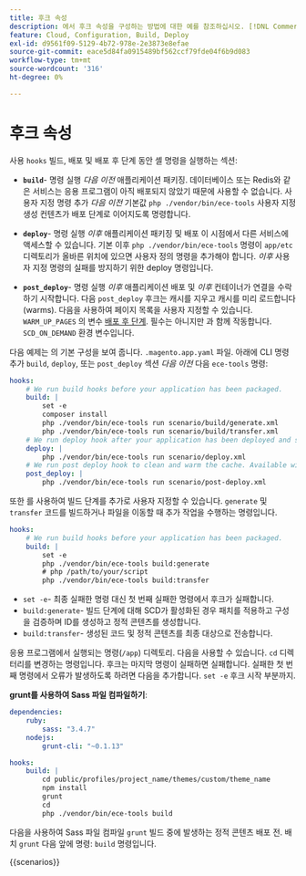```yaml
---
title: 후크 속성
description: 에서 후크 속성을 구성하는 방법에 대한 예를 참조하십시오. [!DNL Commerce] 응용 프로그램 구성 파일입니다.
feature: Cloud, Configuration, Build, Deploy
exl-id: d9561f09-5129-4b72-978e-2e3873e8efae
source-git-commit: eace5d84fa0915489bf562ccf79fde04f6b9d083
workflow-type: tm+mt
source-wordcount: '316'
ht-degree: 0%

---
```


# 후크 속성

사용 `hooks` 빌드, 배포 및 배포 후 단계 동안 셸 명령을 실행하는 섹션:

- **`build`**- 명령 실행 _다음 이전_ 애플리케이션 패키징. 데이터베이스 또는 Redis와 같은 서비스는 응용 프로그램이 아직 배포되지 않았기 때문에 사용할 수 없습니다. 사용자 지정 명령 추가 _다음 이전_ 기본값 `php ./vendor/bin/ece-tools` 사용자 지정 생성 컨텐츠가 배포 단계로 이어지도록 명령합니다.

- **`deploy`**- 명령 실행 _이후_ 애플리케이션 패키징 및 배포 이 시점에서 다른 서비스에 액세스할 수 있습니다. 기본 이후 `php ./vendor/bin/ece-tools` 명령이 `app/etc` 디렉토리가 올바른 위치에 있으면 사용자 정의 명령을 추가해야 합니다. _이후_ 사용자 지정 명령의 실패를 방지하기 위한 deploy 명령입니다.

- **`post_deploy`**- 명령 실행 _이후_ 애플리케이션 배포 및 _이후_ 컨테이너가 연결을 수락하기 시작합니다. 다음 `post_deploy` 후크는 캐시를 지우고 캐시를 미리 로드합니다(warms). 다음을 사용하여 페이지 목록을 사용자 지정할 수 있습니다. `WARM_UP_PAGES` 의 변수 [배포 후 단계](../environment/variables-post-deploy.md). 필수는 아니지만 과 함께 작동합니다. `SCD_ON_DEMAND` 환경 변수입니다.

다음 예제는 의 기본 구성을 보여 줍니다. `.magento.app.yaml` 파일. 아래에 CLI 명령 추가 `build`, `deploy`, 또는 `post_deploy` 섹션 _다음 이전_ 다음 `ece-tools` 명령:

```yaml
hooks:
    # We run build hooks before your application has been packaged.
    build: |
        set -e
        composer install
        php ./vendor/bin/ece-tools run scenario/build/generate.xml
        php ./vendor/bin/ece-tools run scenario/build/transfer.xml
    # We run deploy hook after your application has been deployed and started.
    deploy: |
        php ./vendor/bin/ece-tools run scenario/deploy.xml
    # We run post deploy hook to clean and warm the cache. Available with ECE-Tools 2002.0.10.
    post_deploy: |
        php ./vendor/bin/ece-tools run scenario/post-deploy.xml
```

또한 를 사용하여 빌드 단계를 추가로 사용자 지정할 수 있습니다. `generate` 및 `transfer` 코드를 빌드하거나 파일을 이동할 때 추가 작업을 수행하는 명령입니다.

```yaml
hooks:
    # We run build hooks before your application has been packaged.
    build: |
        set -e
        php ./vendor/bin/ece-tools build:generate
        # php /path/to/your/script
        php ./vendor/bin/ece-tools build:transfer
```

- `set -e`- 최종 실패한 명령 대신 첫 번째 실패한 명령에서 후크가 실패합니다.
- `build:generate`- 빌드 단계에 대해 SCD가 활성화된 경우 패치를 적용하고 구성을 검증하며 ID를 생성하고 정적 콘텐츠를 생성합니다.
- `build:transfer`- 생성된 코드 및 정적 콘텐츠를 최종 대상으로 전송합니다.

응용 프로그램에서 실행되는 명령(`/app`) 디렉토리. 다음을 사용할 수 있습니다. `cd` 디렉터리를 변경하는 명령입니다. 후크는 마지막 명령이 실패하면 실패합니다. 실패한 첫 번째 명령에서 오류가 발생하도록 하려면 다음을 추가합니다. `set -e` 후크 시작 부분까지.

**grunt를 사용하여 Sass 파일 컴파일하기**:

```yaml
dependencies:
    ruby:
        sass: "3.4.7"
    nodejs:
        grunt-cli: "~0.1.13"

hooks:
    build: |
        cd public/profiles/project_name/themes/custom/theme_name
        npm install
        grunt
        cd
        php ./vendor/bin/ece-tools build
```

다음을 사용하여 Sass 파일 컴파일 `grunt` 빌드 중에 발생하는 정적 콘텐츠 배포 전. 배치 `grunt` 다음 앞에 명령: `build` 명령입니다.

{{scenarios}}
